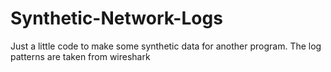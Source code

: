 # Synthetic-Network-Logs
Just a little code to make some synthetic data for another program. The log patterns are taken from wireshark
